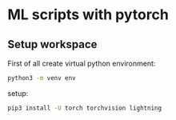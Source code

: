 # ML scripts with pytorch

## Setup workspace
First of all create virtual python environment:
```bash
python3 -m venv env
```

setup:
```bash
pip3 install -U torch torchvision lightning
```